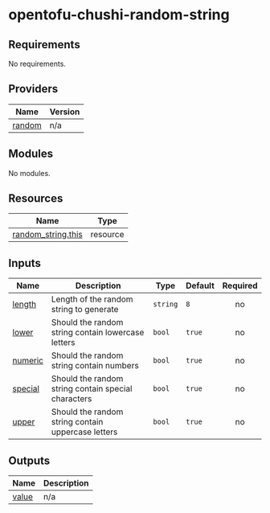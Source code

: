 # opentofu-chushi-random-string

<!-- BEGIN_TF_DOCS -->
## Requirements

No requirements.

## Providers

| Name | Version |
|------|---------|
| <a name="provider_random"></a> [random](#provider\_random) | n/a |

## Modules

No modules.

## Resources

| Name | Type |
|------|------|
| [random_string.this](https://registry.terraform.io/providers/hashicorp/random/latest/docs/resources/string) | resource |

## Inputs

| Name | Description | Type | Default | Required |
|------|-------------|------|---------|:--------:|
| <a name="input_length"></a> [length](#input\_length) | Length of the random string to generate | `string` | `8` | no |
| <a name="input_lower"></a> [lower](#input\_lower) | Should the random string contain lowercase letters | `bool` | `true` | no |
| <a name="input_numeric"></a> [numeric](#input\_numeric) | Should the random string contain numbers | `bool` | `true` | no |
| <a name="input_special"></a> [special](#input\_special) | Should the random string contain special characters | `bool` | `true` | no |
| <a name="input_upper"></a> [upper](#input\_upper) | Should the random string contain uppercase letters | `bool` | `true` | no |

## Outputs

| Name | Description |
|------|-------------|
| <a name="output_value"></a> [value](#output\_value) | n/a |
<!-- END_TF_DOCS -->